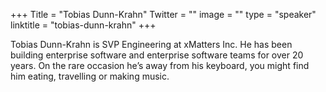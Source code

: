 +++
Title = "Tobias Dunn-Krahn"
Twitter = ""
image = ""
type = "speaker"
linktitle = "tobias-dunn-krahn"
+++

Tobias Dunn-Krahn is SVP Engineering at xMatters Inc.  He has been building enterprise software and enterprise software teams for over 20 years.  On the rare occasion he’s away from his keyboard, you might find him eating, travelling or making music.